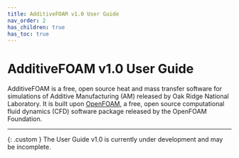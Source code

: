 ```yaml
---
title: AdditiveFOAM v1.0 User Guide
nav_order: 2
has_children: true
has_toc: true
---
```


# AdditiveFOAM v1.0 User Guide
AdditiveFOAM is a free, open source heat and mass transfer software for simulations of Additive Manufacturing (AM) released by Oak Ridge National Laboratory. It is built upon [OpenFOAM](https://openfoam.org/), a free, open source computational fluid dynamics (CFD) software package released by the OpenFOAM Foundation.

---

{: .custom }
The User Guide v1.0 is currently under development and may be incomplete.
